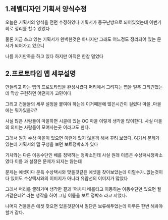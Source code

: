## 1.레벨디자인 기획서 양식수정
오늘은 기획서의 양식을 전면 수정하였다  기획서가 중구난방으로 되어있었는데 이번기회로 정리를 할수 있었다

물론 지금 쓰고 있는 기획서가 완벽한것은 아니지만 그래도 어느정도 정리되어 있는 문서가 되어가고 있으니 

나름 자기만족을 하고 있다 하지만 아직은 한참 멀었다 

## 2.프로토타입 맵 세부설명
만들려고 하는 맵의 프로토타입을 완성시켰다 머리에서 그려지는 맵을 얼추 그리긴했는데 막상 구현하면 어떤지가 고민이다

그리고 건물들의 세부 설정을 붙여야 하는데 이거때문에 많은시간이 걸렸다 마을..마을에는 뭐가있을까?

사실 많은 사람들이 마을하면 시골에 있는 OO 마을 이렇게 생각을 많이한다. 사실 마을의 의미는 사람들이 모여사는곳 이라고도 한다.

그래서 뭔가 수상 마을이 있으면 이런게 있지 않을까 해서 꾸려 보았다. 여기서 문제가 있는데 기획서의 맵 구성을 보면 보트정박소가 있다 

기차와는 다른 이동수단인 배를 정박하는 정박소인데 사실 원래 이름은 수상택시정박소였다 이름 과 설정은 문제가 되지는 않는데

문제는 에셋이다 문득 수상택시와 맞을것같은 에셋을 찾아보았는데 이럴수가..없는것이다 있어도 수상택시와의 이미지가 아니라 유람선의 이미지가 많았다 

그래서 머리를 굴려가며 생각한 결과 '어차피 배를타고 이동하는 이동수단만 있으면 될거같은데?' 라는 생각을 하여 그냥 이름을 보트 정박소 라고 지었다.

나머지 건물들은 에셋 찾으면 있을것같아서 일단은 보류해두었는데 아무튼 한번 해봐야 할거 같다.
